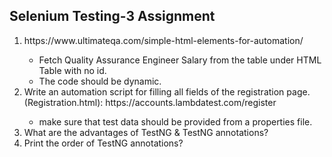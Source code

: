 ## Selenium Testing-3 Assignment 
<ol>
<li> https://www.ultimateqa.com/simple-html-elements-for-automation/ </li>
<ul> <li>Fetch Quality Assurance Engineer Salary from the table under HTML Table with no id.</li>
<li>The code should be dynamic.</li>
</ul>
<li> Write an automation script for filling all fields of the registration page. (Registration.html): https://accounts.lambdatest.com/register </li>
<ul><li>make sure that test data should be provided from a properties file.</li>
</ul>

<li>What are the advantages of TestNG & TestNG annotations?</li>
<li>Print the order of TestNG annotations?</li>
</ol>
